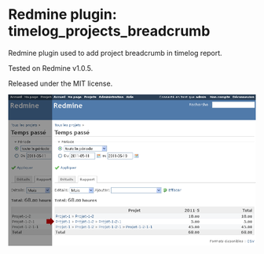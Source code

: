 Redmine plugin: timelog_projects_breadcrumb
===========================================


Redmine plugin used to add project breadcrumb in timelog report.

Tested on Redmine v1.0.5.

Released under the MIT license.

![Plugin illustration](https://github.com/pertimm/redmine_timelog_projects_breadcrumb/raw/master/illustration.png)